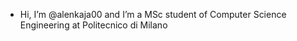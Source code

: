 - Hi, I’m @alenkaja00 and I’m a MSc student of Computer Science Engineering at Politecnico di Milano
<!--- - 👀 I’m interested in ...
- 💞️ I’m looking to collaborate on ... 
- 📫 How to reach me ... -->

<!---
alenkaja00/alenkaja00 is a ✨ special ✨ repository because its `README.md` (this file) appears on your GitHub profile.
You can click the Preview link to take a look at your changes.
--->
